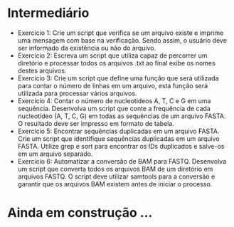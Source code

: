 # Intermediário

- Exercício 1: Crie um script que verifica se um arquivo existe e imprime uma mensagem com base na verificação. Sendo assim, o usuário deve ser informado da existência ou não do arquivo.
- Exercício 2: Escreva um script que utiliza capaz de percorrer um diretório e processar todos os arquivos .txt ao final exibe os nomes destes arquivos.
- Exercício 3: Crie um script que define uma função que será utilizada para contar o número de linhas em um arquivo, esta função será utilizada para processar vários arquivos.
- Exercício 4: Contar o número de nucleotídeos A, T, C e G em uma sequência. Desenvolva um script que conte a frequência de cada nucleotídeo (A, T, C, G) em todas as sequências de um arquivo FASTA. O resultado deve ser impresso em formato de tabela.
- Exercício 5:  Encontrar sequências duplicadas em um arquivo FASTA. Crie um script que identifique sequências duplicadas em um arquivo FASTA. Utilize grep e sort para encontrar os IDs duplicados e salve-os em um arquivo separado.
- Exercício 6: Automatizar a conversão de BAM para FASTQ. Desenvolva um script que converta todos os arquivos BAM de um diretório em arquivos FASTQ. O script deve utilizar samtools para a conversão e garantir que os arquivos BAM existem antes de iniciar o processo.
# Ainda em construção ... 


